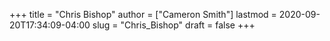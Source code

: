 +++
title = "Chris Bishop"
author = ["Cameron Smith"]
lastmod = 2020-09-20T17:34:09-04:00
slug = "Chris_Bishop"
draft = false
+++
